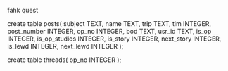 fahk quest


create table posts(
subject TEXT,
name TEXT,
trip TEXT,
tim INTEGER,
post_number INTEGER,
op_no INTEGER,
bod TEXT,
usr_id TEXT,
is_op INTEGER,
is_op_studios INTEGER,
is_story INTEGER,
next_story INTEGER,
is_lewd INTEGER,
next_lewd INTEGER
);

create table threads(
    op_no INTEGER
);